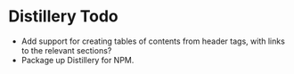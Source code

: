Distillery Todo
===============

* Add support for creating tables of contents from header tags, with links to the relevant sections?
* Package up Distillery for NPM.